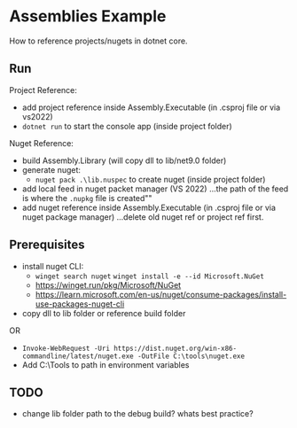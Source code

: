 # Assemblies Example

How to reference projects/nugets in dotnet core.


## Run

Project Reference:
- add project reference inside Assembly.Executable (in .csproj file or via vs2022)	
- `dotnet run` to start the console app (inside project folder)

Nuget Reference:
- build Assembly.Library (will copy dll to lib/net9.0 folder)
- generate nuget:
	- `nuget pack .\lib.nuspec` to create nuget (inside project folder)
- add local feed in nuget packet manager (VS 2022) ...the path of the feed is where the `.nupkg` file is created""
- add nuget reference inside Assembly.Executable (in .csproj file or via nuget package manager) ...delete old nuget ref or project ref first.	


## Prerequisites

- install nuget CLI:
	- `winget search nuget` `winget install -e --id Microsoft.NuGet`
    - https://winget.run/pkg/Microsoft/NuGet
	- https://learn.microsoft.com/en-us/nuget/consume-packages/install-use-packages-nuget-cli
- copy dll to lib folder or reference build folder

OR

- `Invoke-WebRequest -Uri https://dist.nuget.org/win-x86-commandline/latest/nuget.exe -OutFile C:\tools\nuget.exe`
- Add C:\Tools to path in environment variables


## TODO

- change lib folder path to the debug build? whats best practice?